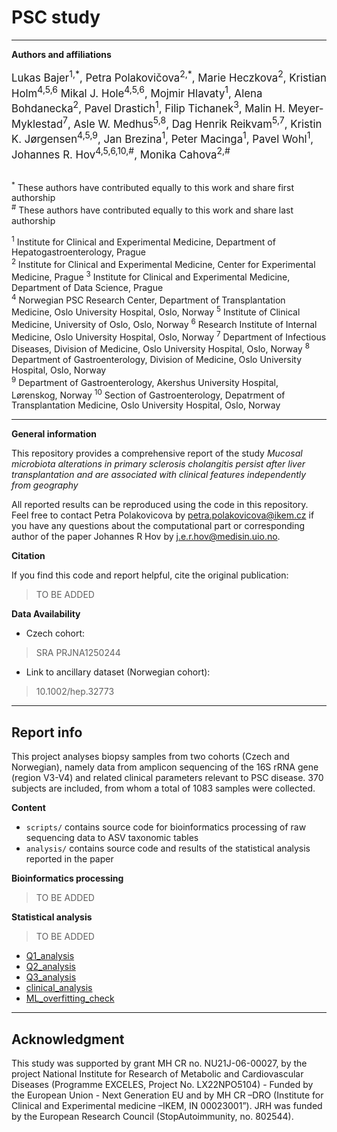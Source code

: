 # PSC study

---------------------------------------------------------------------------------------------------
**Authors and affiliations**

<div style="font-size: larger;">
Lukas Bajer<sup>1,*</sup>, Petra Polakovičova<sup>2,*</sup>, Marie Heczkova<sup>2</sup>, Kristian Holm<sup>4,5,6</sup> Mikal J. Hole<sup>4,5,6</sup>, Mojmir Hlavaty<sup>1</sup>, Alena Bohdanecka<sup>2</sup>, Pavel Drastich<sup>1</sup>, Filip Tichanek<sup>3</sup>, Malin H. Meyer-Myklestad<sup>7</sup>, Asle W. Medhus<sup>5,8</sup>, Dag Henrik Reikvam<sup>5,7</sup>,  Kristin K. Jørgensen<sup>4,5,9</sup>, Jan Brezina<sup>1</sup>, Peter Macinga<sup>1</sup>, Pavel Wohl<sup>1</sup>, Johannes R. Hov<sup>4,5,6,10,#</sup>, Monika Cahova<sup>2,#</sup>
</div>

<br>

<sup>*</sup> These authors have contributed equally to this work and share first authorship   
<sup>#</sup> These authors have contributed equally to this work and share last authorship   

<sup>1</sup> Institute for Clinical and Experimental Medicine, Department of Hepatogastroenterology, Prague     
<sup>2</sup> Institute for Clinical and Experimental Medicine, Center for Experimental Medicine, Prague
<sup>3</sup> Institute for Clinical and Experimental Medicine, Department of Data Science, Prague   
<sup>4</sup> Norwegian PSC Research Center, Department of Transplantation Medicine, Oslo University Hospital, Oslo, Norway
<sup>5</sup> Institute of Clinical Medicine, University of Oslo, Oslo, Norway
<sup>6</sup> Research Institute of Internal Medicine, Oslo University Hospital, Oslo, Norway 
<sup>7</sup> Department of Infectious Diseases, Division of Medicine, Oslo University Hospital, Oslo, Norway
<sup>8</sup> Department of Gastroenterology, Division of Medicine, Oslo University Hospital, Oslo, Norway       
<sup>9</sup> Department of Gastroenterology, Akershus University Hospital, Lørenskog, Norway 
<sup>10</sup> Section of Gastroenterology, Depatrment of Transplantation Medicine, Oslo University Hospital, Oslo, Norway

---------------------------------------------------------------------------------------------------

**General information**

This repository provides a comprehensive report of the study *Mucosal microbiota alterations in primary sclerosis cholangitis persist after liver transplantation and are associated with clinical features independently from geography*

All reported results can be reproduced using the code in this repository. Feel free to contact Petra Polakovicova by [petra.polakovicova@ikem.cz](petra.polakovicova@ikem.cz) if you have any questions about the computational part or corresponding author of the paper Johannes R Hov by [j.e.r.hov@medisin.uio.no](j.e.r.hov@medisin.uio.no).

**Citation** 

If you find this code and report helpful, cite the original publication:

> TO BE ADDED

**Data Availability**
- Czech cohort: 
> SRA PRJNA1250244
- Link to ancillary dataset (Norwegian cohort):
> 10.1002/hep.32773

----------------------------------------------------------------------------------------------------

## Report info

This project analyses biopsy samples from two cohorts (Czech and Norwegian), namely data from amplicon sequencing of the 16S rRNA gene (region V3-V4) and related clinical parameters relevant to PSC disease. 370 subjects are included, from whom a total of 1083 samples were collected.

**Content**

* `scripts/` contains source code for bioinformatics processing of raw sequencing data to ASV taxonomic tables
* `analysis/` contains source code and results of the statistical analysis reported in the paper


**Bioinformatics processing**

> TO BE ADDED

**Statistical analysis**

> TO BE ADDED

- [Q1_analysis](https://xpolak37.github.io/PSC_study/analysis/scripts/psc_study_q1.html)
- [Q2_analysis](https://xpolak37.github.io/PSC_study/analysis/scripts/psc_study_q2.html)
- [Q3_analysis](https://xpolak37.github.io/PSC_study/analysis/scripts/psc_study_q3.html)
- [clinical_analysis](https://xpolak37.github.io/PSC_study/analysis/scripts/psc_study_clinical.html)
- [ML_overfitting_check](https://xpolak37.github.io/PSC_study/analysis/scripts/psc_study_ml_overfitting_check.html)

---------------------------------------------------------------------------------------------------


## Acknowledgment
This study was supported by grant MH CR no. NU21J-06-00027, by the project National Institute for Research of Metabolic and Cardiovascular Diseases (Programme EXCELES, Project No. LX22NPO5104) - Funded by the European Union - Next Generation EU and by MH CR –DRO (Institute for Clinical and Experimental medicine –IKEM, IN 00023001”). JRH was funded by the European Research Council (StopAutoimmunity, no. 802544).


